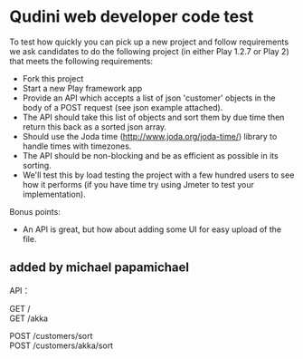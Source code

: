 # Qudini web developer code test

To test how quickly you can pick up a new project and follow requirements we ask candidates to do the following project (in either Play 1.2.7 or Play 2) that meets the following requirements: 

- Fork this project 
- Start a new Play framework app
- Provide an API which accepts a list of json 'customer' objects in the body of a POST request (see json example attached). 
- The API should take this list of objects and sort them by due time then return this back as a sorted json array.
- Should use the Joda time (http://www.joda.org/joda-time/) library to handle times with timezones.  
- The API should be non-blocking and be as efficient as possible in its sorting. 
- We'll test this by load testing the project with a few hundred users to see how it performs (if you have time try using Jmeter to test your implementation). 

Bonus points: 

- An API is great, but how about adding some UI for easy upload of the file. 


## added by michael papamichael

API： 

GET     /                   
GET     /akka    
            
POST    /customers/sort      
POST    /customers/akka/sort 
